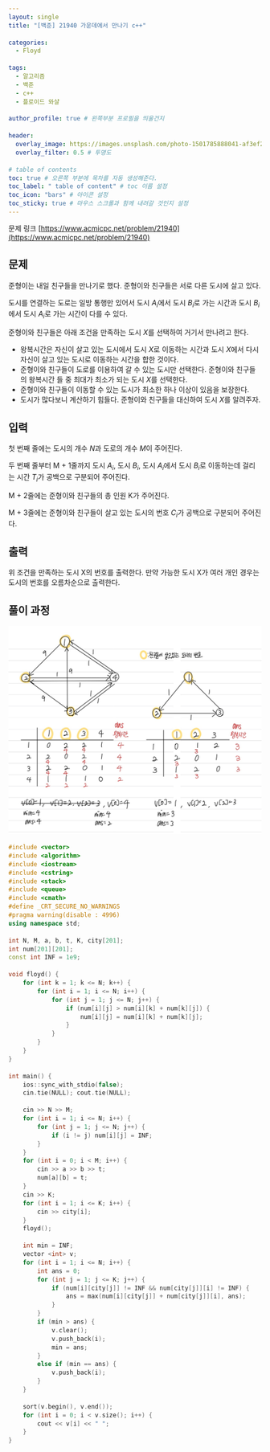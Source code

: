```yaml
---
layout: single
title: "[백준] 21940 가운데에서 만나기 c++"

categories:
  - Floyd

tags:
  - 알고리즘
  - 백준
  - c++
  - 플로이드 와샬

author_profile: true # 왼쪽부분 프로필을 띄울건지

header:
  overlay_image: https://images.unsplash.com/photo-1501785888041-af3ef285b470?ixlib=rb-1.2.1&ixid=eyJhcHBfaWQiOjEyMDd9&auto=format&fit=crop&w=1350&q=80
  overlay_filter: 0.5 # 투명도

# table of contents
toc: true # 오른쪽 부분에 목차를 자동 생성해준다.
toc_label: " table of content" # toc 이름 설정
toc_icon: "bars" # 아이콘 설정
toc_sticky: true # 마우스 스크롤과 함께 내려갈 것인지 설정
---
```


문제 링크 [https://www.acmicpc.net/problem/21940](https://www.acmicpc.net/problem/21940)

## 문제

준형이는 내일 친구들을 만나기로 했다. 준형이와 친구들은 서로 다른 도시에 살고 있다.

도시를 연결하는 도로는 일방 통행만 있어서 도시 $A_{i}$에서 도시 $B_{i}$로 가는 시간과 도시 $B_{i}$에서 도시 $A_{i}$로 가는 시간이 다를 수 있다.

준형이와 친구들은 아래 조건을 만족하는 도시 $X$를 선택하여 거기서 만나려고 한다.

- 왕복시간은 자신이 살고 있는 도시에서 도시 $X$로 이동하는 시간과 도시 $X$에서 다시 자신이 살고 있는 도시로 이동하는 시간을 합한 것이다.
- 준형이와 친구들이 도로를 이용하여 갈 수 있는 도시만 선택한다.
  준형이와 친구들의 왕복시간 들 중 최대가 최소가 되는 도시 $X$를 선택한다.
- 준형이와 친구들이 이동할 수 있는 도시가 최소한 하나 이상이 있음을 보장한다.
- 도시가 많다보니 계산하기 힘들다. 준형이와 친구들을 대신하여 도시 $X$를 알려주자.

## 입력

첫 번째 줄에는 도시의 개수 $N$과 도로의 개수 $M$이 주어진다.

두 번째 줄부터 M + 1줄까지 도시 $A_{i}$, 도시 $B_{i}$, 도시 $A_{i}$에서 도시 $B_{i}$로 이동하는데 걸리는 시간 $T_{i}$가 공백으로 구분되어 주어진다.

M + 2줄에는 준형이와 친구들의 총 인원 K가 주어진다.

M + 3줄에는 준형이와 친구들이 살고 있는 도시의 번호 $C_{i}$가 공백으로 구분되어 주어진다.

## 출력

위 조건을 만족하는 도시 X의 번호를 출력한다. 만약 가능한 도시 X가 여러 개인 경우는 도시의 번호를 오름차순으로 출력한다.

## 풀이 과정

![21940](../../../images/baekjoon/21940.jpg)

```c++
#include <vector>
#include <algorithm>
#include <iostream>
#include <cstring>
#include <stack>
#include <queue>
#include <cmath>
#define _CRT_SECURE_NO_WARNINGS
#pragma warning(disable : 4996)
using namespace std;

int N, M, a, b, t, K, city[201];
int num[201][201];
const int INF = 1e9;

void floyd() {
	for (int k = 1; k <= N; k++) {
		for (int i = 1; i <= N; i++) {
			for (int j = 1; j <= N; j++) {
				if (num[i][j] > num[i][k] + num[k][j]) {
					num[i][j] = num[i][k] + num[k][j];
				}
			}
		}
	}
}

int main() {
	ios::sync_with_stdio(false);
	cin.tie(NULL); cout.tie(NULL);

	cin >> N >> M;
	for (int i = 1; i <= N; i++) {
		for (int j = 1; j <= N; j++) {
			if (i != j) num[i][j] = INF;
		}
	}
	for (int i = 0; i < M; i++) {
		cin >> a >> b >> t;
		num[a][b] = t;
	}
	cin >> K;
	for (int i = 1; i <= K; i++) {
		cin >> city[i];
	}
	floyd();

	int min = INF;
	vector <int> v;
	for (int i = 1; i <= N; i++) {
		int ans = 0;
		for (int j = 1; j <= K; j++) {
			if (num[i][city[j]] != INF && num[city[j]][i] != INF) {
				ans = max(num[i][city[j]] + num[city[j]][i], ans);
			}
		}
		if (min > ans) {
			v.clear();
			v.push_back(i);
			min = ans;
		}
		else if (min == ans) {
			v.push_back(i);
		}
	}

	sort(v.begin(), v.end());
	for (int i = 0; i < v.size(); i++) {
		cout << v[i] << " ";
	}
}
```
